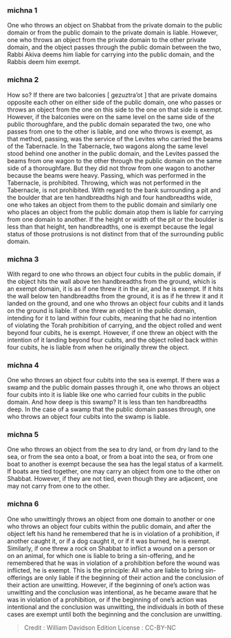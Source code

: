 
### michna 1
One who throws an object on Shabbat from the private domain to the public domain or from the public domain to the private domain is liable. However, one who throws an object from the private domain to the other private domain, and the object passes through the public domain between the two, Rabbi Akiva deems him liable for carrying into the public domain, and the Rabbis deem him exempt.

### michna 2
How so? If there are two balconies [ gezuztra’ot ] that are private domains opposite each other on either side of the public domain, one who passes or throws an object from the one on this side to the one on that side is exempt. However, if the balconies were on the same level on the same side of the public thoroughfare, and the public domain separated the two, one who passes from one to the other is liable, and one who throws is exempt, as that method, passing, was the service of the Levites who carried the beams of the Tabernacle. In the Tabernacle, two wagons along the same level stood behind one another in the public domain, and the Levites passed the beams from one wagon to the other through the public domain on the same side of a thoroughfare. But they did not throw from one wagon to another because the beams were heavy. Passing, which was performed in the Tabernacle, is prohibited. Throwing, which was not performed in the Tabernacle, is not prohibited. With regard to the bank surrounding a pit and the boulder that are ten handbreadths high and four handbreadths wide, one who takes an object from them to the public domain and similarly one who places an object from the public domain atop them is liable for carrying from one domain to another. If the height or width of the pit or the boulder is less than that height, ten handbreadths, one is exempt because the legal status of those protrusions is not distinct from that of the surrounding public domain.

### michna 3
With regard to one who throws an object four cubits in the public domain, if the object hits the wall above ten handbreadths from the ground, which is an exempt domain, it is as if one threw it in the air, and he is exempt. If it hits the wall below ten handbreadths from the ground, it is as if he threw it and it landed on the ground, and one who throws an object four cubits and it lands on the ground is liable. If one threw an object in the public domain, intending for it to land within four cubits, meaning that he had no intention of violating the Torah prohibition of carrying, and the object rolled and went beyond four cubits, he is exempt. However, if one threw an object with the intention of it landing beyond four cubits, and the object rolled back within four cubits, he is liable from when he originally threw the object.

### michna 4
One who throws an object four cubits into the sea is exempt. If there was a swamp and the public domain passes through it, one who throws an object four cubits into it is liable like one who carried four cubits in the public domain. And how deep is this swamp? It is less than ten handbreadths deep. In the case of a swamp that the public domain passes through, one who throws an object four cubits into the swamp is liable.

### michna 5
One who throws an object from the sea to dry land, or from dry land to the sea, or from the sea onto a boat, or from a boat into the sea, or from one boat to another is exempt because the sea has the legal status of a karmelit. If boats are tied together, one may carry an object from one to the other on Shabbat. However, if they are not tied, even though they are adjacent, one may not carry from one to the other.

### michna 6
One who unwittingly throws an object from one domain to another or one who throws an object four cubits within the public domain, and after the object left his hand he remembered that he is in violation of a prohibition, if another caught it, or if a dog caught it, or if it was burned, he is exempt. Similarly, if one threw a rock on Shabbat to inflict a wound on a person or on an animal, for which one is liable to bring a sin-offering, and he remembered that he was in violation of a prohibition before the wound was inflicted, he is exempt. This is the principle: All who are liable to bring sin-offerings are only liable if the beginning of their action and the conclusion of their action are unwitting. However, if the beginning of one’s action was unwitting and the conclusion was intentional, as he became aware that he was in violation of a prohibition, or if the beginning of one’s action was intentional and the conclusion was unwitting, the individuals in both of these cases are exempt until both the beginning and the conclusion are unwitting.

>Credit : William Davidson Edition
>License :  CC-BY-NC
